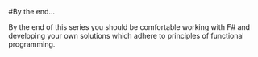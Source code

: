#By the end…

By the end of this series you should be comfortable working with F# and developing your own solutions which adhere to principles of functional programming. 
